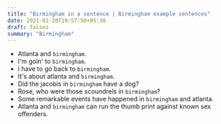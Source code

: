 ```yaml
---
title: "Birmingham in a sentence | Birmingham example sentences"
date: 2021-01-20T19:57:50+05:30
draft: falses
summary: "Birmingham"
---
```

- Atlanta and `birmingham`.
- I'm goin' to `birmingham`.
- I have to go back to `birmingham`.
- It's about atlanta and `birmingham`.
- Did the jacobis in `birmingham` have a dog?
- Rose, who were those scoundrels in `birmingham`?
- Some remarkable events have happened in `birmingham` and atlanta.
- Atlanta and `birmingham` can run the thumb print against known sex offenders.
                 

